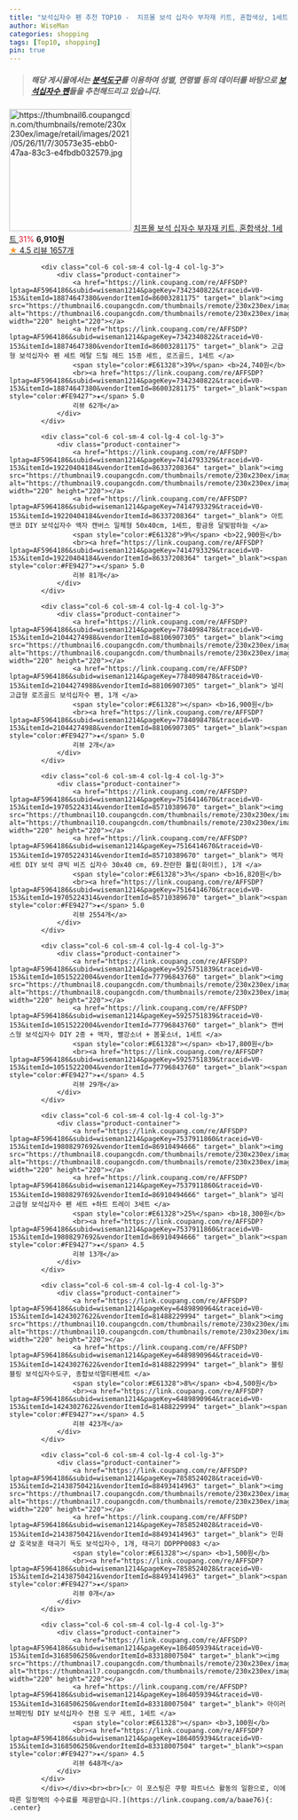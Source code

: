 ```yaml
---
title: "보석십자수 펜 추천 TOP10 -  치프몰 보석 십자수 부자재 키트, 혼합색상, 1세트 "
author: WiseMan
categories: shopping
tags: [Top10, shopping]
pin: true
---
```


> ##### 해당 게시물에서는 [**분석도구**](https://itemscout.io/)를 이용하여 **성별**, **연령별** 등의 데이터를 바탕으로 [**보석십자수 펜**](https://link.coupang.com/a/baae76)들을 추천해드리고 있습니다.
<div class="container"><div class="row">
            <div class="col-6 col-sm-4 col-lg-4 col-lg-3">
                <div class="product-container">
                    <a href="https://link.coupang.com/re/AFFSDP?lptag=AF5964186&subid=wiseman1214&pageKey=5573440203&traceid=V0-153&itemId=8884981597&vendorItemId=76171657865" target="_blank"><img src="https://thumbnail6.coupangcdn.com/thumbnails/remote/230x230ex/image/retail/images/2021/05/26/11/7/30573e35-ebb0-47aa-83c3-e4fbdb032579.jpg" alt="https://thumbnail6.coupangcdn.com/thumbnails/remote/230x230ex/image/retail/images/2021/05/26/11/7/30573e35-ebb0-47aa-83c3-e4fbdb032579.jpg" width="220" height="220"></a>
                    <a href="https://link.coupang.com/re/AFFSDP?lptag=AF5964186&subid=wiseman1214&pageKey=5573440203&traceid=V0-153&itemId=8884981597&vendorItemId=76171657865" target="_blank"> 치프몰 보석 십자수 부자재 키트, 혼합색상, 1세트 </a>
                    <span style="color:#E61328">31%</span> <b>6,910원</b>
                    <br><a href="https://link.coupang.com/re/AFFSDP?lptag=AF5964186&subid=wiseman1214&pageKey=5573440203&traceid=V0-153&itemId=8884981597&vendorItemId=76171657865" target="_blank"><span style="color:#FE9427">★</span> 4.5
                    리뷰 1657개</a>
                </div>
            </div>
            
            <div class="col-6 col-sm-4 col-lg-4 col-lg-3">
                <div class="product-container">
                    <a href="https://link.coupang.com/re/AFFSDP?lptag=AF5964186&subid=wiseman1214&pageKey=7342340822&traceid=V0-153&itemId=18874647380&vendorItemId=86003281175" target="_blank"><img src="https://thumbnail6.coupangcdn.com/thumbnails/remote/230x230ex/image/vendor_inventory/d2ab/eef772330129f9626d15465dc59eda6f3f66bd46e0250b7fcfade4490324.jpg" alt="https://thumbnail6.coupangcdn.com/thumbnails/remote/230x230ex/image/vendor_inventory/d2ab/eef772330129f9626d15465dc59eda6f3f66bd46e0250b7fcfade4490324.jpg" width="220" height="220"></a>
                    <a href="https://link.coupang.com/re/AFFSDP?lptag=AF5964186&subid=wiseman1214&pageKey=7342340822&traceid=V0-153&itemId=18874647380&vendorItemId=86003281175" target="_blank"> 고급형 보석십자수 펜 세트 메탈 드릴 헤드 15종 세트, 로즈골드, 1세트 </a>
                    <span style="color:#E61328">39%</span> <b>24,740원</b>
                    <br><a href="https://link.coupang.com/re/AFFSDP?lptag=AF5964186&subid=wiseman1214&pageKey=7342340822&traceid=V0-153&itemId=18874647380&vendorItemId=86003281175" target="_blank"><span style="color:#FE9427">★</span> 5.0
                    리뷰 62개</a>
                </div>
            </div>
            
            <div class="col-6 col-sm-4 col-lg-4 col-lg-3">
                <div class="product-container">
                    <a href="https://link.coupang.com/re/AFFSDP?lptag=AF5964186&subid=wiseman1214&pageKey=7414793329&traceid=V0-153&itemId=19220404184&vendorItemId=86337208364" target="_blank"><img src="https://thumbnail9.coupangcdn.com/thumbnails/remote/230x230ex/image/vendor_inventory/96f2/5e1a34d049f345283febc46394e60da3cde6530cacd2caa4b522d86d17a6.jpg" alt="https://thumbnail9.coupangcdn.com/thumbnails/remote/230x230ex/image/vendor_inventory/96f2/5e1a34d049f345283febc46394e60da3cde6530cacd2caa4b522d86d17a6.jpg" width="220" height="220"></a>
                    <a href="https://link.coupang.com/re/AFFSDP?lptag=AF5964186&subid=wiseman1214&pageKey=7414793329&traceid=V0-153&itemId=19220404184&vendorItemId=86337208364" target="_blank"> 아트앤코 DIY 보석십자수 액자 캔버스 일체형 50x40cm, 1세트, 황금용 달빛밤하늘 </a>
                    <span style="color:#E61328">9%</span> <b>22,900원</b>
                    <br><a href="https://link.coupang.com/re/AFFSDP?lptag=AF5964186&subid=wiseman1214&pageKey=7414793329&traceid=V0-153&itemId=19220404184&vendorItemId=86337208364" target="_blank"><span style="color:#FE9427">★</span> 5.0
                    리뷰 81개</a>
                </div>
            </div>
            
            <div class="col-6 col-sm-4 col-lg-4 col-lg-3">
                <div class="product-container">
                    <a href="https://link.coupang.com/re/AFFSDP?lptag=AF5964186&subid=wiseman1214&pageKey=7784098478&traceid=V0-153&itemId=21044274988&vendorItemId=88106907305" target="_blank"><img src="https://thumbnail6.coupangcdn.com/thumbnails/remote/230x230ex/image/vendor_inventory/526c/5f7ed4f7fdc6bbda7411b5aa2453d8419e71106f34a0e42032e5773f8086.jpg" alt="https://thumbnail6.coupangcdn.com/thumbnails/remote/230x230ex/image/vendor_inventory/526c/5f7ed4f7fdc6bbda7411b5aa2453d8419e71106f34a0e42032e5773f8086.jpg" width="220" height="220"></a>
                    <a href="https://link.coupang.com/re/AFFSDP?lptag=AF5964186&subid=wiseman1214&pageKey=7784098478&traceid=V0-153&itemId=21044274988&vendorItemId=88106907305" target="_blank"> 널리 고급형 로즈골드 보석십자수 펜, 1개 </a>
                    <span style="color:#E61328"></span> <b>16,900원</b>
                    <br><a href="https://link.coupang.com/re/AFFSDP?lptag=AF5964186&subid=wiseman1214&pageKey=7784098478&traceid=V0-153&itemId=21044274988&vendorItemId=88106907305" target="_blank"><span style="color:#FE9427">★</span> 5.0
                    리뷰 2개</a>
                </div>
            </div>
            
            <div class="col-6 col-sm-4 col-lg-4 col-lg-3">
                <div class="product-container">
                    <a href="https://link.coupang.com/re/AFFSDP?lptag=AF5964186&subid=wiseman1214&pageKey=7516414670&traceid=V0-153&itemId=19705224314&vendorItemId=85710389670" target="_blank"><img src="https://thumbnail10.coupangcdn.com/thumbnails/remote/230x230ex/image/vendor_inventory/a944/334c91105db0326a88a02168c6701b11de8b77392e48accd219bd9c9a48e.png" alt="https://thumbnail10.coupangcdn.com/thumbnails/remote/230x230ex/image/vendor_inventory/a944/334c91105db0326a88a02168c6701b11de8b77392e48accd219bd9c9a48e.png" width="220" height="220"></a>
                    <a href="https://link.coupang.com/re/AFFSDP?lptag=AF5964186&subid=wiseman1214&pageKey=7516414670&traceid=V0-153&itemId=19705224314&vendorItemId=85710389670" target="_blank"> 액자 세트 DIY 보석 큐빅 비즈 십자수 30x40 cm, 69.찬란한 튤립(화이트), 1개 </a>
                    <span style="color:#E61328">3%</span> <b>16,820원</b>
                    <br><a href="https://link.coupang.com/re/AFFSDP?lptag=AF5964186&subid=wiseman1214&pageKey=7516414670&traceid=V0-153&itemId=19705224314&vendorItemId=85710389670" target="_blank"><span style="color:#FE9427">★</span> 5.0
                    리뷰 2554개</a>
                </div>
            </div>
            
            <div class="col-6 col-sm-4 col-lg-4 col-lg-3">
                <div class="product-container">
                    <a href="https://link.coupang.com/re/AFFSDP?lptag=AF5964186&subid=wiseman1214&pageKey=5925751839&traceid=V0-153&itemId=10515222004&vendorItemId=77796843760" target="_blank"><img src="https://thumbnail8.coupangcdn.com/thumbnails/remote/230x230ex/image/rs_quotation_api/0xyzk11b/9673eee50f5a4adbb175e370535844da.jpg" alt="https://thumbnail8.coupangcdn.com/thumbnails/remote/230x230ex/image/rs_quotation_api/0xyzk11b/9673eee50f5a4adbb175e370535844da.jpg" width="220" height="220"></a>
                    <a href="https://link.coupang.com/re/AFFSDP?lptag=AF5964186&subid=wiseman1214&pageKey=5925751839&traceid=V0-153&itemId=10515222004&vendorItemId=77796843760" target="_blank"> 캔버스형 보석십자수 DIY 2종 + 액자, 빨강소녀 + 봄꽃소녀, 1세트 </a>
                    <span style="color:#E61328"></span> <b>17,800원</b>
                    <br><a href="https://link.coupang.com/re/AFFSDP?lptag=AF5964186&subid=wiseman1214&pageKey=5925751839&traceid=V0-153&itemId=10515222004&vendorItemId=77796843760" target="_blank"><span style="color:#FE9427">★</span> 4.5
                    리뷰 29개</a>
                </div>
            </div>
            
            <div class="col-6 col-sm-4 col-lg-4 col-lg-3">
                <div class="product-container">
                    <a href="https://link.coupang.com/re/AFFSDP?lptag=AF5964186&subid=wiseman1214&pageKey=7537911860&traceid=V0-153&itemId=19808297692&vendorItemId=86910494666" target="_blank"><img src="https://thumbnail8.coupangcdn.com/thumbnails/remote/230x230ex/image/vendor_inventory/071e/e1bdd367f6e7efb7c7b3a88d1013fdbbb076b8086d512b5b6d94d83ab36c.jpg" alt="https://thumbnail8.coupangcdn.com/thumbnails/remote/230x230ex/image/vendor_inventory/071e/e1bdd367f6e7efb7c7b3a88d1013fdbbb076b8086d512b5b6d94d83ab36c.jpg" width="220" height="220"></a>
                    <a href="https://link.coupang.com/re/AFFSDP?lptag=AF5964186&subid=wiseman1214&pageKey=7537911860&traceid=V0-153&itemId=19808297692&vendorItemId=86910494666" target="_blank"> 널리 고급형 보석십자수 펜 세트 +하트 트레이 3세트 </a>
                    <span style="color:#E61328">25%</span> <b>18,300원</b>
                    <br><a href="https://link.coupang.com/re/AFFSDP?lptag=AF5964186&subid=wiseman1214&pageKey=7537911860&traceid=V0-153&itemId=19808297692&vendorItemId=86910494666" target="_blank"><span style="color:#FE9427">★</span> 4.5
                    리뷰 13개</a>
                </div>
            </div>
            
            <div class="col-6 col-sm-4 col-lg-4 col-lg-3">
                <div class="product-container">
                    <a href="https://link.coupang.com/re/AFFSDP?lptag=AF5964186&subid=wiseman1214&pageKey=6489890964&traceid=V0-153&itemId=14243027622&vendorItemId=81488229994" target="_blank"><img src="https://thumbnail10.coupangcdn.com/thumbnails/remote/230x230ex/image/vendor_inventory/f9f6/630cfd37dc764ad7e2ed9e773a7f3db9e75e0a7e6ff0709ea899c9b50340.png" alt="https://thumbnail10.coupangcdn.com/thumbnails/remote/230x230ex/image/vendor_inventory/f9f6/630cfd37dc764ad7e2ed9e773a7f3db9e75e0a7e6ff0709ea899c9b50340.png" width="220" height="220"></a>
                    <a href="https://link.coupang.com/re/AFFSDP?lptag=AF5964186&subid=wiseman1214&pageKey=6489890964&traceid=V0-153&itemId=14243027622&vendorItemId=81488229994" target="_blank"> 블링블링 보석십자수도구, 종합보석멀티펜세트 </a>
                    <span style="color:#E61328">8%</span> <b>4,500원</b>
                    <br><a href="https://link.coupang.com/re/AFFSDP?lptag=AF5964186&subid=wiseman1214&pageKey=6489890964&traceid=V0-153&itemId=14243027622&vendorItemId=81488229994" target="_blank"><span style="color:#FE9427">★</span> 4.5
                    리뷰 423개</a>
                </div>
            </div>
            
            <div class="col-6 col-sm-4 col-lg-4 col-lg-3">
                <div class="product-container">
                    <a href="https://link.coupang.com/re/AFFSDP?lptag=AF5964186&subid=wiseman1214&pageKey=7858524028&traceid=V0-153&itemId=21438750421&vendorItemId=88493414963" target="_blank"><img src="https://thumbnail7.coupangcdn.com/thumbnails/remote/230x230ex/image/vendor_inventory/7c2f/fa003150ef9dfa612b59521522e1a3200f83f8fc06a8fe10ead863faee15.jpg" alt="https://thumbnail7.coupangcdn.com/thumbnails/remote/230x230ex/image/vendor_inventory/7c2f/fa003150ef9dfa612b59521522e1a3200f83f8fc06a8fe10ead863faee15.jpg" width="220" height="220"></a>
                    <a href="https://link.coupang.com/re/AFFSDP?lptag=AF5964186&subid=wiseman1214&pageKey=7858524028&traceid=V0-153&itemId=21438750421&vendorItemId=88493414963" target="_blank"> 민화샵 호국보훈 태극기 독도 보석십자수, 1개, 태극기 DDPPP0083 </a>
                    <span style="color:#E61328"></span> <b>1,500원</b>
                    <br><a href="https://link.coupang.com/re/AFFSDP?lptag=AF5964186&subid=wiseman1214&pageKey=7858524028&traceid=V0-153&itemId=21438750421&vendorItemId=88493414963" target="_blank"><span style="color:#FE9427">★</span> 
                    리뷰 0개</a>
                </div>
            </div>
            
            <div class="col-6 col-sm-4 col-lg-4 col-lg-3">
                <div class="product-container">
                    <a href="https://link.coupang.com/re/AFFSDP?lptag=AF5964186&subid=wiseman1214&pageKey=1864059394&traceid=V0-153&itemId=3168506250&vendorItemId=83318007504" target="_blank"><img src="https://thumbnail7.coupangcdn.com/thumbnails/remote/230x230ex/image/vendor_inventory/f4f5/7e14af07e01646ac07a3adde650c1178d77b9c0c356bb7a215062db8e032.jpg" alt="https://thumbnail7.coupangcdn.com/thumbnails/remote/230x230ex/image/vendor_inventory/f4f5/7e14af07e01646ac07a3adde650c1178d77b9c0c356bb7a215062db8e032.jpg" width="220" height="220"></a>
                    <a href="https://link.coupang.com/re/AFFSDP?lptag=AF5964186&subid=wiseman1214&pageKey=1864059394&traceid=V0-153&itemId=3168506250&vendorItemId=83318007504" target="_blank"> 아이러브페인팅 DIY 보석십자수 전용 도구 세트, 1세트 </a>
                    <span style="color:#E61328"></span> <b>3,100원</b>
                    <br><a href="https://link.coupang.com/re/AFFSDP?lptag=AF5964186&subid=wiseman1214&pageKey=1864059394&traceid=V0-153&itemId=3168506250&vendorItemId=83318007504" target="_blank"><span style="color:#FE9427">★</span> 4.5
                    리뷰 648개</a>
                </div>
            </div>
            </div></div><br><br>[👉 이 포스팅은 쿠팡 파트너스 활동의 일환으로, 이에 따른 일정액의 수수료를 제공받습니다.](https://link.coupang.com/a/baae76){: .center}